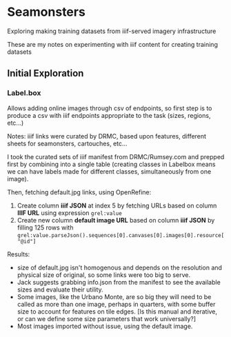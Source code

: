 # Seamonsters
 Exploring making training datasets from iiif-served imagery infrastructure
 
 These are my notes on experimenting with iiif content for creating training datasets
 
 
## Initial Exploration

### Label.box  
Allows adding online  images through csv of endpoints, so first step is to produce a csv with iiif endpoints appropriate to the task (sizes, regions, etc...)


Notes:
iiif links were curated by DRMC, based upon features, different sheets for seamonsters, cartouches, etc...

I took the curated sets of iiif manifest from DRMC/Rumsey.com and prepped first by combining into a single table (creating classes in Labelbox means we can have labels made for different classes, simultaneously from one image).

Then, fetching default.jpg links, using OpenRefine:

1. Create column **iiif JSON** at index 5 by fetching URLs based on column **IIIF URL** using expression `grel:value`   
2. Create new column **default image URL** based on column **iiif JSON** by filling 125 rows with `grel:value.parseJson().sequences[0].canvases[0].images[0].resource["@id"]`  

Results:

* size of default.jpg isn't homogenous and depends on the resolution and physical size of original, so some links were too big to serve. 
* Jack suggests grabbing info.json from the manifest to see the available sizes and evaluate their utility.
* Some images, like the Urbano Monte, are so big they will need to be called as more than one image, perhaps in quarters, with some buffer size to account for features on tile edges. [Is this manual and iterative, or can we define some size parameters that work universally?]
* Most images imported without issue, using the default image. 



